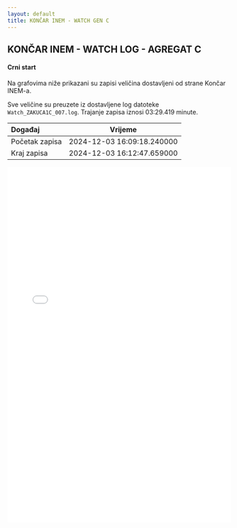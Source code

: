 ```yaml
---
layout: default
title: KONČAR INEM - WATCH GEN C
---
```


## KONČAR INEM - WATCH LOG - AGREGAT C 

#### Crni start

Na grafovima niže prikazani su zapisi veličina dostavljeni od strane Končar INEM-a. 

Sve veličine su preuzete iz dostavljene log datoteke `Watch_ZAKUCA1C_007.log`.
Trajanje zapisa iznosi 03:29.419 minute.

| Događaj        |      Vrijeme                |
| :------------  | :-------------------------: |
| Početak zapisa | 2024-12-03 16:09:18.240000  |
| Kraj zapisa    | 2024-12-03 16:12:47.659000  |
                               

<div class="wide-graph">
    <iframe src="{{ site.baseurl }}/uzbuda/watch/cs/watch-zakuca1c-007.html" width="100%" height="800px" frameborder="0"></iframe>
</div>